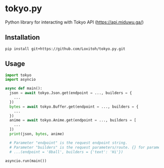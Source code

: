 # tokyo.py
Python library for interacting with Tokyo API (https://api.miduwu.ga/)

## Installation
`pip install git+https://github.com/Loxitoh/tokyo.py.git`

## Usage
```py
import tokyo
import asyncio

async def main():
  json = await tokyo.Json.get(endpoint = ..., builders = {
    ...
  })
  bytes = await tokyo.Buffer.get(endpoint = ..., builders = {
    ...
  })
  anime = await tokyo.Anime.get(endpoint = ..., builders = [
    ...
  ])
  print(json, bytes, anime)

  # Parameter "endpoint" is the request endpoint string.
  # Parameter "builders" is the request parameters/route. {} for parameters, [] for route.
  # ...(endpoint = '8ball', builders = {'text': 'Hi'})

asyncio.run(main())
```
